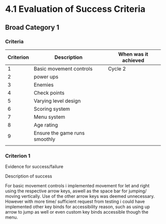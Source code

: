 # 4.1 Evaluation of Success Criteria

## Broad Category 1

### Criteria

| Criterion | Description                   | When was it achieved |
| --------- | ----------------------------- | -------------------- |
| 1         | Basic movement controls       | Cycle 2              |
| 2         | power ups                     |                      |
| 3         | Enemies                       |                      |
| 4         | Check points                  |                      |
| 5         | Varying level design          |                      |
| 6         | Scoring system                |                      |
| 7         | Menu system                   |                      |
| 8         | Age rating                    |                      |
| 9         | Ensure the game runs smoothly |                      |
|           |                               |                      |

### Criterion 1

Evidence for success/failure



Description of success

For basic movement controls i implemented movement for let and right using the respective arrow keys, aswell as the space bar for jumping/ moving vertically. Use of the other arrow keys was deemed unnecessary. However with more time/ sufficient request from testing i could have implemented other key binds for accessibility reason, such as using up arrow to jump as well or even custom key binds accessible though the menu.&#x20;
